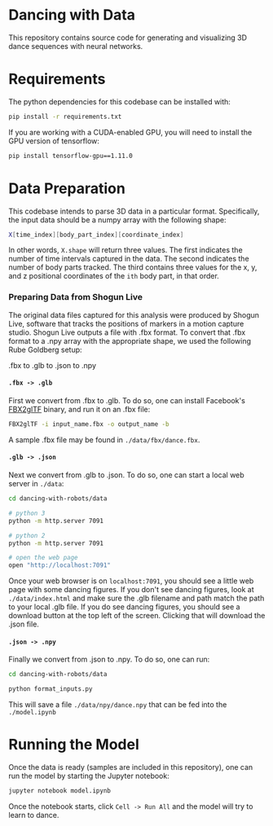 # Dancing with Data

This repository contains source code for generating and visualizing 3D dance sequences with neural networks.

# Requirements

The python dependencies for this codebase can be installed with:

```bash
pip install -r requirements.txt
```

If you are working with a CUDA-enabled GPU, you will need to install the GPU version of tensorflow:

```bash
pip install tensorflow-gpu==1.11.0
```

# Data Preparation

This codebase intends to parse 3D data in a particular format. Specifically, the input data should be a numpy array with the following shape:

```bash
X[time_index][body_part_index][coordinate_index]
```

In other words, `X.shape` will return three values. The first indicates the number of time intervals captured in the data. The second indicates the number of body parts tracked. The third contains three values for the x, y, and z positional coordinates of the `ith` body part, in that order.

### Preparing Data from Shogun Live

The original data files captured for this analysis were produced by Shogun Live, software that tracks the positions of markers in a motion capture studio. Shogun Live outputs a file with .fbx format. To convert that .fbx format to a .npy array with the appropriate shape, we used the following Rube Goldberg setup:

.fbx to .glb to .json to .npy

#### `.fbx -> .glb`

First we convert from .fbx to .glb. To do so, one can install Facebook's [FBX2glTF](https://github.com/facebookincubator/FBX2glTF) binary, and run it on an .fbx file:

```bash
FBX2glTF -i input_name.fbx -o output_name -b
```

A sample .fbx file may be found in `./data/fbx/dance.fbx`.

#### `.glb -> .json`

Next we convert from .glb to .json. To do so, one can start a local web server in `./data`:

```bash
cd dancing-with-robots/data

# python 3
python -m http.server 7091

# python 2
python -m http.server 7091

# open the web page
open "http://localhost:7091"
```

Once your web browser is on `localhost:7091`, you should see a little web page with some dancing figures. If you don't see dancing figures, look at `./data/index.html` and make sure the .glb filename and path match the path to your local .glb file. If you do see dancing figures, you should see a download button at the top left of the screen. Clicking that will download the .json file.

#### `.json -> .npy`

Finally we convert from .json to .npy. To do so, one can run:

```bash
cd dancing-with-robots/data

python format_inputs.py
```

This will save a file `./data/npy/dance.npy` that can be fed into the `./model.ipynb`

# Running the Model

Once the data is ready (samples are included in this repository), one can run the model by starting the Jupyter notebook:

```bash
jupyter notebook model.ipynb
```

Once the notebook starts, click `Cell -> Run All` and the model will try to learn to dance.
